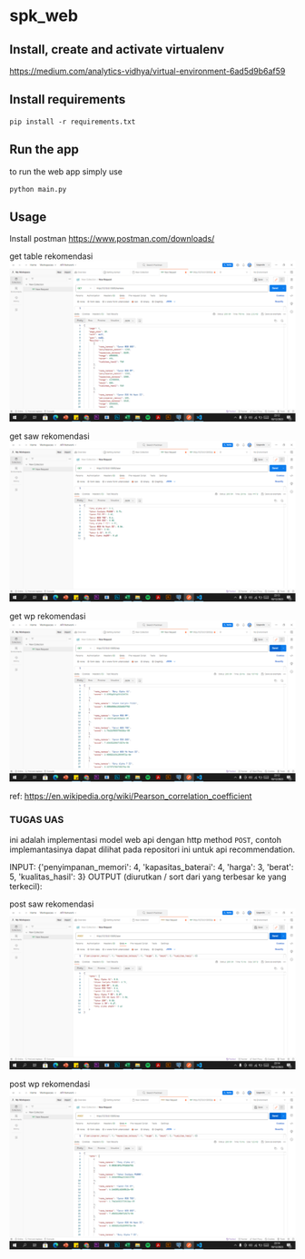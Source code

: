 # spk_web
## Install, create and activate virtualenv
https://medium.com/analytics-vidhya/virtual-environment-6ad5d9b6af59

## Install requirements

    pip install -r requirements.txt

## Run the app
to run the web app simply  use

    python main.py

## Usage
Install postman 
https://www.postman.com/downloads/

get table rekomendasi
<img src='img/get_kamera.png' alt='wp rekomendasi'/>

get saw rekomendasi
<img src='img/get_saw.png' alt=' saw rekomendasi'/>

get wp rekomendasi
<img src='img/get_wp.png' alt='wp rekomendasi'/>

ref:
https://en.wikipedia.org/wiki/Pearson_correlation_coefficient

### TUGAS UAS
ini adalah implementasi model web api dengan http method `POST`, contoh implemantasinya dapat dilihat pada repositori ini untuk api recommendation.

INPUT: {'penyimpanan_memori': 4, 'kapasitas_baterai': 4, 'harga': 3, 'berat': 5, 'kualitas_hasil': 3}
OUTPUT (diurutkan / sort dari yang terbesar ke yang terkecil):

post saw rekomendasi
<img src='img/post_saw.png' alt=' saw rekomendasi'/>

post wp rekomendasi
<img src='img/post_wp.png' alt='wp rekomendasi'/>